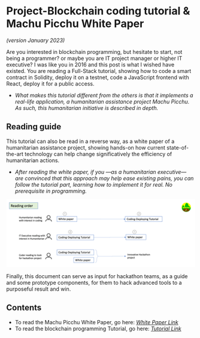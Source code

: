 # Project-Blockchain coding tutorial & Machu Picchu White Paper
*(version January 2023)*

Are you interested in blockchain programming, but hesitate to start, not being a programmer? or maybe you are IT project manager or higher IT executive? I was like you in 2016 and this post is what I wished have existed. You are reading a Full-Stack tutorial, showing how to code a smart contract in Solidity, deploy it on a testnet, code a JavaScript frontend with React, deploy it for a public access.

- *What makes this tutorial different from the others is that it implements a real-life application, a humanitarian assistance project Machu Picchu. As such, this humanitarian initiative is described in depth.*

##	Reading guide
This tutorial can also be read in a reverse way, as a white paper of a humanitarian assistance project, showing hands-on how current state-of-the-art technology can help change significatively the efficiency of humanitarian actions.
- *After reading the white paper, if you —as a humanitarian executive— are convinced that this approach may help ease existing pains, you can follow the tutorial part, learning how to implement it for real. No prerequisite in programming.*

![reading guide](./images/00-Reading%20guide.png)

Finally, this document can serve as input for hackathon teams, as a guide and some prototype components, for them to hack advanced tools to a purposeful result and win.

## Contents
- To read the Machu Picchu White Paper, go here: [*White Paper Link*](./README_1.md)
- To read the blockchain programming Tutorial, go here: [*Tutorial Link*](./README_2.md)